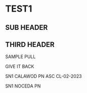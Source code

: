 # TEST1
## SUB HEADER
## THIRD HEADER


SAMPLE PULL


GIVE IT BACK


SN1 CALAWOD PN ASC CL-02-2023

SN1 NOCEDA PN
